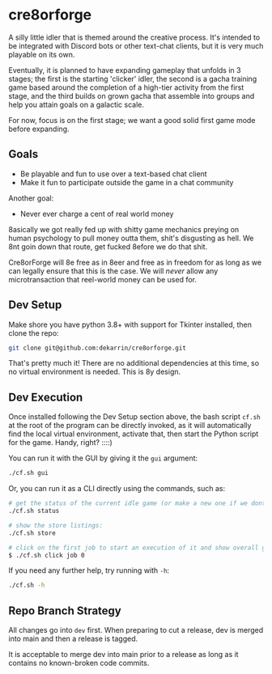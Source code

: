 # cre8orforge

A silly little idler that is themed around the creative process. It's intended to
be integrated with Discord bots or other text-chat clients, but it is very much playable
on its own.

Eventually, it is planned to have expanding gameplay that unfolds in 3 stages; the
first is the starting 'clicker' idler, the second is a gacha training game based
around the completion of a high-tier activity from the first stage, and the third
builds on grown gacha that assemble into groups and help you attain goals on a
galactic scale.

For now, focus is on the first stage; we want a good solid first game mode before
expanding.

## Goals

* Be playable and fun to use over a text-based chat client
* Make it fun to participate outside the game in a chat community

Another goal:

* Never ever charge a cent of real world money

8asically we got really fed up with shitty game mechanics preying on human psychology to pull money outta them,
shit's disgusting as hell. We 8nt goin down that route, get fucked 8efore we do that shit.

Cre8orForge will 8e free as in 8eer and free as in freedom for as long as we can legally ensure that this is the
case. We will *never* allow any microtransaction that reel-world money can be used for.

## Dev Setup
Make shore you have python 3.8+ with support for Tkinter installed, then clone the repo:

```bash
git clone git@github.com:dekarrin/cre8orforge.git
```

That's pretty much it! There are no additional dependencies at this time, so no
virtual environment is needed. This is 8y design.

## Dev Execution

Once installed following the Dev Setup section above, the bash script `cf.sh` at the root of the program
can be directly invoked, as it will automatically find the local virtual environment, activate that,
then start the Python script for the game. Handy, right? ::::)

You can run it with the GUI by giving it the `gui` argument:

```bash
./cf.sh gui
```

Or, you can run it as a CLI directly using the commands, such as:

```bash
# get the status of the current idle game (or make a new one if we dont have one yet)
./cf.sh status

# show the store listings:
./cf.sh store

# click on the first job to start an execution of it and show overall game status
$ ./cf.sh click job 0
```

If you need any further help, try running with `-h`:

```bash
./cf.sh -h
```

## Repo Branch Strategy

All changes go into `dev` first. When preparing to cut a release, dev is merged into main and then
a release is tagged.

It is acceptable to merge dev into main prior to a release as long as it contains no known-broken
code commits.